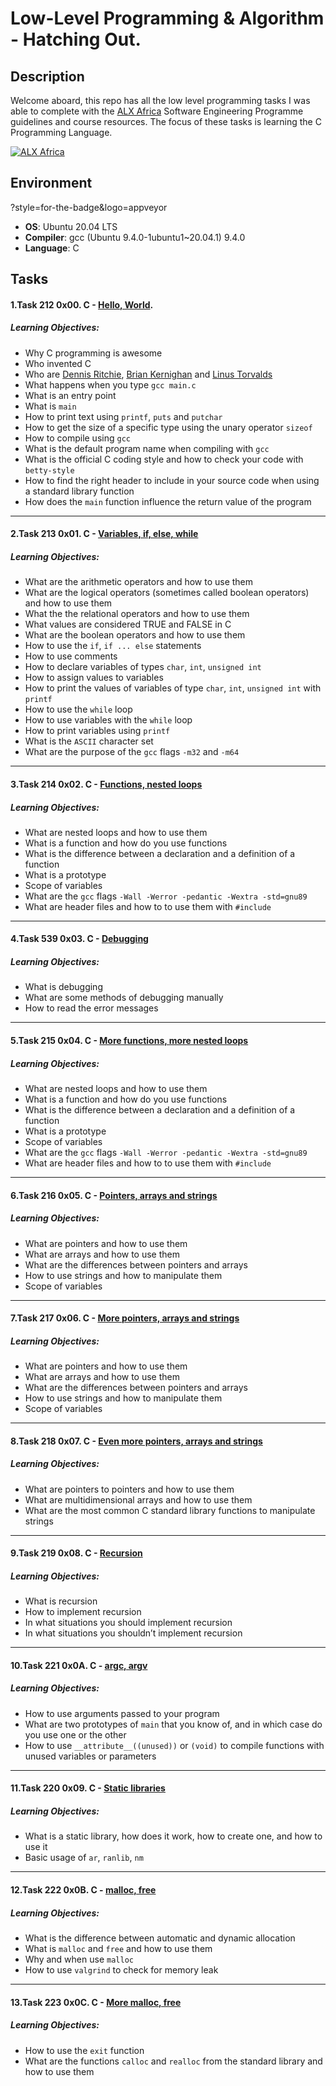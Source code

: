 # Low-Level Programming & Algorithm - Hatching Out.

## Description

Welcome aboard, this repo has all the low level programming tasks I was able to complete with the [ALX Africa](https://www.alxafrica.com/) Software Engineering Programme guidelines and course resources. The focus of these tasks is learning the C Programming Language.

<a href="https://www.alxafrica.com/">
<img alt="ALX Africa" src="https://cdn1.vc4a.com/media/2021/05/alx-banner.jpg"/>
</a>

## Environment

?style=for-the-badge&logo=appveyor	
- **OS**: Ubuntu 20.04 LTS
- **Compiler**: gcc (Ubuntu 9.4.0-1ubuntu1~20.04.1) 9.4.0
- **Language**: C

## Tasks

#### 1.Task 212 0x00. C - [Hello, World](https://github.com/Real-Sello/alx-low_level_programming/tree/master/0x00-hello_world/).

##### _Learning Objectives:_

- Why C programming is awesome
- Who invented C
- Who are [Dennis Ritchie](https://en.wikipedia.org/wiki/Dennis_Ritchie), [Brian Kernighan](https://en.wikipedia.org/wiki/Brian_Kernighan) and [Linus Torvalds](https://en.wikipedia.org/wiki/Linus_Torvalds)
- What happens when you type ```gcc main.c```
- What is an entry point
- What is ```main```
- How to print text using ```printf```, ```puts``` and ```putchar```
- How to get the size of a specific type using the unary operator ```sizeof```
- How to compile using ```gcc```
- What is the default program name when compiling with ```gcc```
- What is the official C coding style and how to check your code with ```betty-style```
- How to find the right header to include in your source code when using a standard library function
- How does the ```main``` function influence the return value of the program
---
#### 2.Task 213 0x01. C - [Variables, if, else, while](https://github.com/Real-Sello/alx-low_level_programming/tree/master/0x01-variables_if_else_while)

##### _Learning Objectives:_

- What are the arithmetic operators and how to use them
- What are the logical operators (sometimes called boolean operators) and how to use them
- What the the relational operators and how to use them
- What values are considered TRUE and FALSE in C
- What are the boolean operators and how to use them
- How to use the ```if```, ```if ... else``` statements
- How to use comments
- How to declare variables of types ```char```, ```int```, ```unsigned int```
- How to assign values to variables
- How to print the values of variables of type ```char```, ```int```, ```unsigned int``` with ```printf```
- How to use the ```while``` loop
- How to use variables with the ```while``` loop
- How to print variables using ```printf```
- What is the ```ASCII``` character set
- What are the purpose of the ```gcc``` flags ```-m32``` and ```-m64```
---
#### 3.Task 214 0x02. C - [Functions, nested loops](https://github.com/Real-Sello/alx-low_level_programming/tree/master/0x02-functions_nested_loops)

##### _Learning Objectives:_

- What are nested loops and how to use them
- What is a function and how do you use functions
- What is the difference between a declaration and a definition of a function
- What is a prototype
- Scope of variables
- What are the ```gcc``` flags ```-Wall -Werror -pedantic -Wextra -std=gnu89```
- What are header files and how to to use them with ```#include```
---
#### 4.Task 539 0x03. C - [Debugging](https://github.com/Real-Sello/alx-low_level_programming/tree/master/0x03-debugging)

##### _Learning Objectives:_

- What is debugging
- What are some methods of debugging manually
- How to read the error messages
---
#### 5.Task 215 0x04. C - [More functions, more nested loops](https://github.com/Real-Sello/alx-low_level_programming/tree/master/0x04-more_functions_nested_loops)

##### _Learning Objectives:_

- What are nested loops and how to use them
- What is a function and how do you use functions
- What is the difference between a declaration and a definition of a function
- What is a prototype
- Scope of variables
- What are the ```gcc``` flags ```-Wall -Werror -pedantic -Wextra -std=gnu89```
- What are header files and how to to use them with ```#include```
---
#### 6.Task 216 0x05. C - [Pointers, arrays and strings](https://github.com/Real-Sello/alx-low_level_programming/tree/master/0x05-pointers_arrays_strings)

##### _Learning Objectives:_

- What are pointers and how to use them
- What are arrays and how to use them
- What are the differences between pointers and arrays
- How to use strings and how to manipulate them
- Scope of variables
---
#### 7.Task 217 0x06. C - [More pointers, arrays and strings](https://github.com/Real-Sello/alx-low_level_programming/tree/master/0x06-pointers_arrays_strings)

##### _Learning Objectives:_

- What are pointers and how to use them
- What are arrays and how to use them
- What are the differences between pointers and arrays
- How to use strings and how to manipulate them
- Scope of variables
---
#### 8.Task 218 0x07. C - [Even more pointers, arrays and strings](https://github.com/Real-Sello/alx-low_level_programming/tree/master/0x07-pointers_arrays_strings)

##### _Learning Objectives:_

- What are pointers to pointers and how to use them
- What are multidimensional arrays and how to use them
- What are the most common C standard library functions to manipulate strings
---
#### 9.Task 219 0x08. C - [Recursion](https://github.com/Real-Sello/alx-low_level_programming/tree/master/0x08-recursion)

##### _Learning Objectives:_

- What is recursion
- How to implement recursion
- In what situations you should implement recursion
- In what situations you shouldn’t implement recursion
---
#### 10.Task 221 0x0A. C - [argc, argv](https://github.com/Real-Sello/alx-low_level_programming/tree/master/0x0A-argc_argv)

##### _Learning Objectives:_

- How to use arguments passed to your program
- What are two prototypes of ```main``` that you know of, and in which case do you use one or the other
- How to use ```__attribute__((unused))``` or ```(void)``` to compile functions with unused variables or parameters
---
#### 11.Task 220 0x09. C - [Static libraries](https://github.com/Real-Sello/alx-low_level_programming/tree/master/0x09-static_libraries)

##### _Learning Objectives:_

- What is a static library, how does it work, how to create one, and how to use it
- Basic usage of ```ar```, ```ranlib```, ```nm```
---
#### 12.Task 222 0x0B. C - [malloc, free](https://github.com/Real-Sello/alx-low_level_programming/tree/master/0x0B-malloc_free)

##### _Learning Objectives:_

- What is the difference between automatic and dynamic allocation
- What is ```malloc``` and ```free``` and how to use them
- Why and when use ```malloc```
- How to use ```valgrind``` to check for memory leak
---
#### 13.Task 223 0x0C. C - [More malloc, free](https://github.com/Real-Sello/alx-low_level_programming/tree/master/0x0C-more_malloc_free)

##### _Learning Objectives:_

- How to use the ```exit``` function
- What are the functions ```calloc``` and ```realloc``` from the standard library and how to use them
